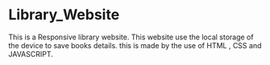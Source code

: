 # Library_Website
This is a Responsive library website. This website use the local storage of the device to save books details. this is made by the use of HTML , CSS and JAVASCRIPT.
